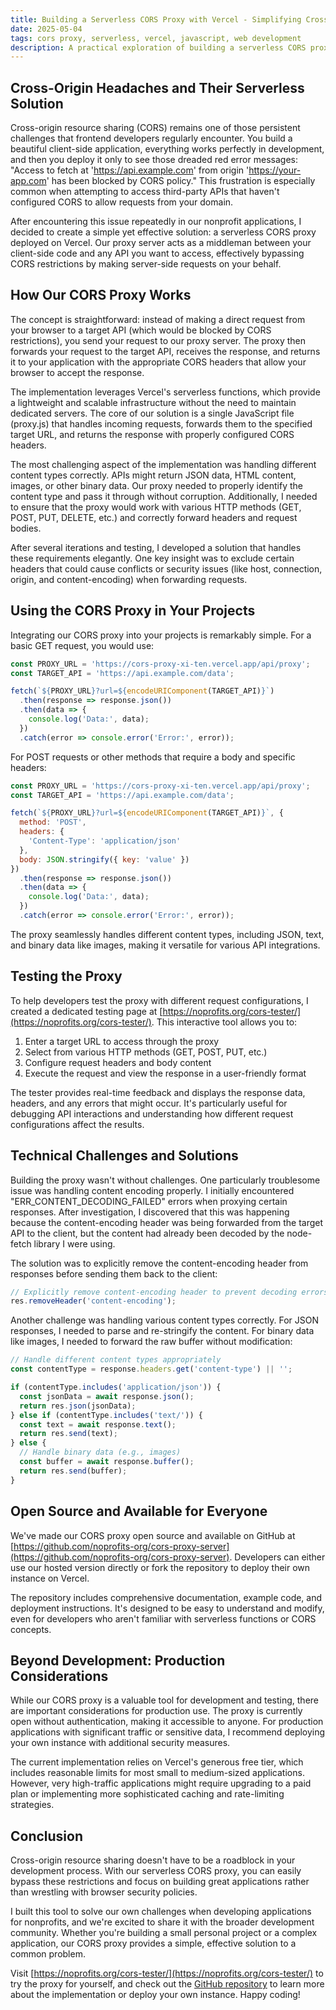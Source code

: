 ```yaml
---
title: Building a Serverless CORS Proxy with Vercel - Simplifying Cross-Origin Requests
date: 2025-05-04
tags: cors proxy, serverless, vercel, javascript, web development
description: A practical exploration of building a serverless CORS proxy using Vercel's serverless functions, offering an elegant solution to the common cross-origin resource sharing challenges faced by frontend developers.
---
```


## Cross-Origin Headaches and Their Serverless Solution

Cross-origin resource sharing (CORS) remains one of those persistent challenges that frontend developers regularly encounter. You build a beautiful client-side application, everything works perfectly in development, and then you deploy it only to see those dreaded red error messages: "Access to fetch at 'https://api.example.com' from origin 'https://your-app.com' has been blocked by CORS policy." This frustration is especially common when attempting to access third-party APIs that haven't configured CORS to allow requests from your domain.

After encountering this issue repeatedly in our nonprofit applications, I decided to create a simple yet effective solution: a serverless CORS proxy deployed on Vercel. Our proxy server acts as a middleman between your client-side code and any API you want to access, effectively bypassing CORS restrictions by making server-side requests on your behalf.

## How Our CORS Proxy Works

The concept is straightforward: instead of making a direct request from your browser to a target API (which would be blocked by CORS restrictions), you send your request to our proxy server. The proxy then forwards your request to the target API, receives the response, and returns it to your application with the appropriate CORS headers that allow your browser to accept the response.

The implementation leverages Vercel's serverless functions, which provide a lightweight and scalable infrastructure without the need to maintain dedicated servers. The core of our solution is a single JavaScript file (proxy.js) that handles incoming requests, forwards them to the specified target URL, and returns the response with properly configured CORS headers.

The most challenging aspect of the implementation was handling different content types correctly. APIs might return JSON data, HTML content, images, or other binary data. Our proxy needed to properly identify the content type and pass it through without corruption. Additionally, I needed to ensure that the proxy would work with various HTTP methods (GET, POST, PUT, DELETE, etc.) and correctly forward headers and request bodies.

After several iterations and testing, I developed a solution that handles these requirements elegantly. One key insight was to exclude certain headers that could cause conflicts or security issues (like host, connection, origin, and content-encoding) when forwarding requests.

## Using the CORS Proxy in Your Projects

Integrating our CORS proxy into your projects is remarkably simple. For a basic GET request, you would use:

```javascript
const PROXY_URL = 'https://cors-proxy-xi-ten.vercel.app/api/proxy';
const TARGET_API = 'https://api.example.com/data';

fetch(`${PROXY_URL}?url=${encodeURIComponent(TARGET_API)}`)
  .then(response => response.json())
  .then(data => {
    console.log('Data:', data);
  })
  .catch(error => console.error('Error:', error));
```

For POST requests or other methods that require a body and specific headers:

```javascript
const PROXY_URL = 'https://cors-proxy-xi-ten.vercel.app/api/proxy';
const TARGET_API = 'https://api.example.com/data';

fetch(`${PROXY_URL}?url=${encodeURIComponent(TARGET_API)}`, {
  method: 'POST',
  headers: {
    'Content-Type': 'application/json'
  },
  body: JSON.stringify({ key: 'value' })
})
  .then(response => response.json())
  .then(data => {
    console.log('Data:', data);
  })
  .catch(error => console.error('Error:', error));
```

The proxy seamlessly handles different content types, including JSON, text, and binary data like images, making it versatile for various API integrations.

## Testing the Proxy

To help developers test the proxy with different request configurations, I created a dedicated testing page at [https://noprofits.org/cors-tester/](https://noprofits.org/cors-tester/). This interactive tool allows you to:

1. Enter a target URL to access through the proxy
2. Select from various HTTP methods (GET, POST, PUT, etc.)
3. Configure request headers and body content
4. Execute the request and view the response in a user-friendly format

The tester provides real-time feedback and displays the response data, headers, and any errors that might occur. It's particularly useful for debugging API interactions and understanding how different request configurations affect the results.

## Technical Challenges and Solutions

Building the proxy wasn't without challenges. One particularly troublesome issue was handling content encoding properly. I initially encountered "ERR_CONTENT_DECODING_FAILED" errors when proxying certain responses. After investigation, I discovered that this was happening because the content-encoding header was being forwarded from the target API to the client, but the content had already been decoded by the node-fetch library I were using.

The solution was to explicitly remove the content-encoding header from responses before sending them back to the client:

```javascript
// Explicitly remove content-encoding header to prevent decoding errors
res.removeHeader('content-encoding');
```

Another challenge was handling various content types correctly. For JSON responses, I needed to parse and re-stringify the content. For binary data like images, I needed to forward the raw buffer without modification:

```javascript
// Handle different content types appropriately
const contentType = response.headers.get('content-type') || '';

if (contentType.includes('application/json')) {
  const jsonData = await response.json();
  return res.json(jsonData);
} else if (contentType.includes('text/')) {
  const text = await response.text();
  return res.send(text);
} else {
  // Handle binary data (e.g., images)
  const buffer = await response.buffer();
  return res.send(buffer);
}
```

## Open Source and Available for Everyone

We've made our CORS proxy open source and available on GitHub at [https://github.com/noprofits-org/cors-proxy-server](https://github.com/noprofits-org/cors-proxy-server). Developers can either use our hosted version directly or fork the repository to deploy their own instance on Vercel.

The repository includes comprehensive documentation, example code, and deployment instructions. It's designed to be easy to understand and modify, even for developers who aren't familiar with serverless functions or CORS concepts.

## Beyond Development: Production Considerations

While our CORS proxy is a valuable tool for development and testing, there are important considerations for production use. The proxy is currently open without authentication, making it accessible to anyone. For production applications with significant traffic or sensitive data, I recommend deploying your own instance with additional security measures.

The current implementation relies on Vercel's generous free tier, which includes reasonable limits for most small to medium-sized applications. However, very high-traffic applications might require upgrading to a paid plan or implementing more sophisticated caching and rate-limiting strategies.

## Conclusion

Cross-origin resource sharing doesn't have to be a roadblock in your development process. With our serverless CORS proxy, you can easily bypass these restrictions and focus on building great applications rather than wrestling with browser security policies.

I built this tool to solve our own challenges when developing applications for nonprofits, and we're excited to share it with the broader development community. Whether you're building a small personal project or a complex application, our CORS proxy provides a simple, effective solution to a common problem.

Visit [https://noprofits.org/cors-tester/](https://noprofits.org/cors-tester/) to try the proxy for yourself, and check out the [GitHub repository](https://github.com/noprofits-org/cors-proxy-server) to learn more about the implementation or deploy your own instance. Happy coding!